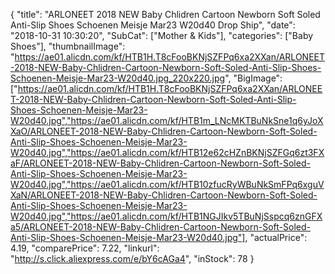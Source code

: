 {
	"title": "ARLONEET 2018 NEW Baby Chlidren Cartoon Newborn Soft Soled Anti-Slip Shoes Schoenen Meisje Mar23 W20d40 Drop Ship",
	"date": "2018-10-31 10:30:20",
	"SubCat": ["Mother & Kids"],
	"categories": ["Baby Shoes"],
	"thumbnailImage": "https://ae01.alicdn.com/kf/HTB1H.T8cFooBKNjSZFPq6xa2XXan/ARLONEET-2018-NEW-Baby-Chlidren-Cartoon-Newborn-Soft-Soled-Anti-Slip-Shoes-Schoenen-Meisje-Mar23-W20d40.jpg_220x220.jpg",
	"BigImage": ["https://ae01.alicdn.com/kf/HTB1H.T8cFooBKNjSZFPq6xa2XXan/ARLONEET-2018-NEW-Baby-Chlidren-Cartoon-Newborn-Soft-Soled-Anti-Slip-Shoes-Schoenen-Meisje-Mar23-W20d40.jpg","https://ae01.alicdn.com/kf/HTB1m_LNcMKTBuNkSne1q6yJoXXaO/ARLONEET-2018-NEW-Baby-Chlidren-Cartoon-Newborn-Soft-Soled-Anti-Slip-Shoes-Schoenen-Meisje-Mar23-W20d40.jpg","https://ae01.alicdn.com/kf/HTB12e62cHZnBKNjSZFGq6zt3FXaF/ARLONEET-2018-NEW-Baby-Chlidren-Cartoon-Newborn-Soft-Soled-Anti-Slip-Shoes-Schoenen-Meisje-Mar23-W20d40.jpg","https://ae01.alicdn.com/kf/HTB10zfucRyWBuNkSmFPq6xguVXaN/ARLONEET-2018-NEW-Baby-Chlidren-Cartoon-Newborn-Soft-Soled-Anti-Slip-Shoes-Schoenen-Meisje-Mar23-W20d40.jpg","https://ae01.alicdn.com/kf/HTB1NGJIkv5TBuNjSspcq6znGFXa5/ARLONEET-2018-NEW-Baby-Chlidren-Cartoon-Newborn-Soft-Soled-Anti-Slip-Shoes-Schoenen-Meisje-Mar23-W20d40.jpg"],
	"actualPrice": 4.19,
	"comparePrice": 7.22,
	"linkurl": "http://s.click.aliexpress.com/e/bY6cAGa4",
	"inStock": 78
}
